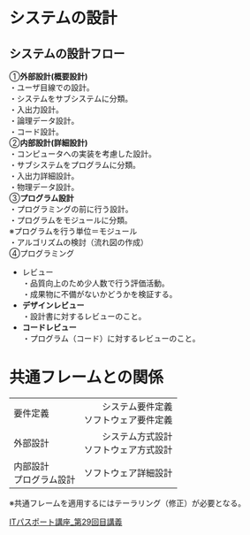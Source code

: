 # システムの設計  
## システムの設計フロー  
①**外部設計(概要設計)**  
・ユーザ目線での設計。   
・システムをサブシステムに分類。  
・入出力設計。  
・論理データ設計。  
・コード設計。    
②**内部設計(詳細設計)**  
・コンピュータへの実装を考慮した設計。      
・サブシステムをプログラムに分類。  
・入出力詳細設計。  
・物理データ設計。  
③**プログラム設計**  
・プログラミングの前に行う設計。    
・プログラムをモジュールに分類。  
※プログラムを行う単位＝モジュール  
・アルゴリズムの検討（流れ図の作成）  
④プログラミング      
* レビュー  
・品質向上のため少人数で行う評価活動。  
・成果物に不備がないかどうかを検証する。  
* **デザインレビュー**  
・設計書に対するレビューのこと。  
* **コードレビュー**  
・プログラム（コード）に対するレビューのこと。  

# 共通フレームとの関係
|          |     |  
|:-----------------|----------:|    
|要件定義 |システム要件定義<br>ソフトウェア要件定義|  
|外部設計|システム方式設計<br>ソフトウェア方式設計|  
|内部設計<br>プログラム設計|ソフトウェア詳細設計|    


※共通フレームを適用するにはテーラリング（修正）が必要となる。  


[ITパスポート講座_第29回目講義](https://www.youtube.com/watch?v=NC7pmAF7ylc&list=PLC9xywNMIf9jgTizhye6GyPjZcuPZ9ou5&index=30)  
